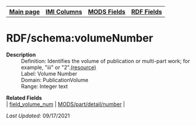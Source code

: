 <!DOCTYPE html>
<html>

<body>
<table style="width:100%">
  <tr>
    <th><a href="index.md">Main page</a></th>
	<th><a href="IMI.md">IMI Columns</a></th>
    <th><a href="MODS.md">MODS Fields</a></th>
    <th><a href="RDF.md">RDF Fields</a></th>
  </tr>
</table>



<h1>RDF/schema:volumeNumber</h1>
<dl>
  <dt><b>Description</b></dt>
  <dd>Definition: Identifies the volume of publication or multi-part work; for example, "iii" or "2".<a href="https://schema.org/volumeNumber">(resource)</a></dd>
  <dd>Label: Volume Number</dd>
  <dd>Domain: PublicationVolume</dd>
  <dd>Range: Integer text</dd>
</dl>
<dl>
	<dt><b>Related Fields</b></dt>
		| <a href="field.volume.num.md">field_volume_num</a> | <a href="mods.part_detail_number.md">MODS/part/detail/number</a> |
</dl>
<p><i>Last Updated: </i>09/17/2021</p>
</body>
</html>